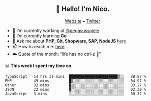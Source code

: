 <h2 align="center">👋 Hello! I'm Nico.</h2>
<p align="center">
  <a href="https://gruselhaus.com">Website</a> •
  <a href="https://twitter.com/NicoFinkernagel">Twitter</a>
</p>


- 🔭 I’m currently working at [@pegasusspiele](https://pegasus.de/en)
- 🌱 I’m currently learning **Go**
- 💬 Ask me about **PHP, Git, Shopware, SAP, NodeJS** [here](https://github.com/gruselhaus/gruselhaus/issues)
- 📫 How to reach me: [here](https://github.com/gruselhaus/gruselhaus/issues)
- ☁️ Quote of the month: "life has no ctrl-z 🌴"

📊 **This week I spent my time on**
<!--START_SECTION:waka-->
```text
TypeScript   14 hrs 39 mins  ██████████████████████▒░░   88.87 % 
PHP          49 mins         █▒░░░░░░░░░░░░░░░░░░░░░░░   04.97 % 
Other        32 mins         ▓░░░░░░░░░░░░░░░░░░░░░░░░   03.27 % 
JSON         22 mins         ▓░░░░░░░░░░░░░░░░░░░░░░░░   02.30 % 
JavaScript   3 mins          ░░░░░░░░░░░░░░░░░░░░░░░░░   00.32 % 
```
<!--END_SECTION:waka-->
